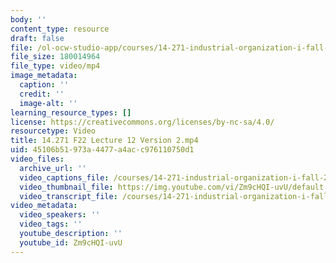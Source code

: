 ```yaml
---
body: ''
content_type: resource
draft: false
file: /ol-ocw-studio-app/courses/14-271-industrial-organization-i-fall-2022/14271-f22-lecture-12-version-2_360p_16_9.mp4
file_size: 180014964
file_type: video/mp4
image_metadata:
  caption: ''
  credit: ''
  image-alt: ''
learning_resource_types: []
license: https://creativecommons.org/licenses/by-nc-sa/4.0/
resourcetype: Video
title: 14.271 F22 Lecture 12 Version 2.mp4
uid: 45106b51-973a-4477-a4ac-c976110750d1
video_files:
  archive_url: ''
  video_captions_file: /courses/14-271-industrial-organization-i-fall-2022/18dD593K7_Bom2gmV5Ph9Mt3OzKhscnau_transcript.webvtt
  video_thumbnail_file: https://img.youtube.com/vi/Zm9cHQI-uvU/default.jpg
  video_transcript_file: /courses/14-271-industrial-organization-i-fall-2022/18dD593K7_Bom2gmV5Ph9Mt3OzKhscnau_transcript.pdf
video_metadata:
  video_speakers: ''
  video_tags: ''
  youtube_description: ''
  youtube_id: Zm9cHQI-uvU
---
```

